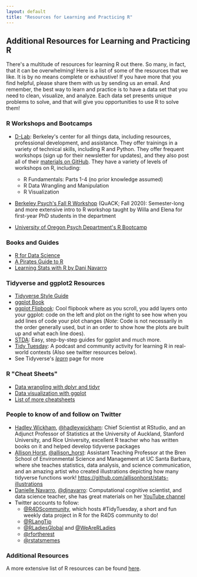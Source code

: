 ```yaml
---
layout: default
title: "Resources for Learning and Practicing R"
---
```


## Additional Resources for Learning and Practicing R

There's a multitude of resources for learning R out there. So many, in fact, that it can be overwhelming! Here is a list of some of the resources that we like. It is by no means complete or exhaustive! If you have more that you find helpful, please share them with us by sending us an email. And remember, the best way to learn and practice is to have a data set that you need to clean, visualize, and analyze. Each data set presents unique problems to solve, and that will give you opportunities to use R to solve them!


### R Workshops and Bootcamps
* [D-Lab](https://dlab.berkeley.edu/): Berkeley's center for all things data, including resources, professional development, and assistance. They offer trainings in a variety of technical skills, including R and Python. They offer frequent workshops (sign up for their newsletter for updates), and they also post all of their [materials on GitHub](https://github.com/dlab-berkeley). They have a variety of levels of workshops on R, including:
  * R Fundamentals: Parts 1-4 (no prior knowledge assumed)
  * R Data Wrangling and Manipulation
  * R Visualization

* [Berkeley Psych's Fall R Workshop](https://ucb-psychology-quack.github.io/UCB-Psych-QuACK.github.io/) (QuACK; Fall 2020): Semester-long and more extensive intro to R workshop taught by Willa and Elena for first-year PhD students in the department

* [University of Oregon Psych Department's R Bootcamp](https://uopsych-r-bootcamp-2020.netlify.app/)


### Books and Guides
* [R for Data Science](https://r4ds.had.co.nz/)
* [A Pirates Guide to R](https://bookdown.org/ndphillips/YaRrr/)
* [Learning Stats with R by Dani Navarro](https://learningstatisticswithr.com/)


### Tidyverse and ggplot2 Resources
* [Tidyverse Style Guide](https://style.tidyverse.org/)
* [ggplot Book](https://ggplot2-book.org/)
* [ggplot Flipbook](https://evamaerey.github.io/ggplot_flipbook/ggplot_flipbook_xaringan.html#1): Cool flipbook where as you scroll, you add layers onto your ggplot: code on the left and plot on the right to see how when you add lines of code your plot changes (*Note*: Code is not necessarily in the order generally used, but in an order to show how the plots are built up and what each line does).
* [STDA](http://www.sthda.com/english/wiki/ggplot2-essentials): Easy, step-by-step guides for ggplot and much more. 
* [Tidy Tuesday](https://www.tidytuesday.com/): A podcast and community activity for learning R in real-world contexts (Also see twitter resources below). 
* See Tidyverse's [*learn*](https://www.tidyverse.org/learn/) page for more

### R "Cheat Sheets"
* [Data wrangling with dplyr and tidyr](https://rstudio.com/wp-content/uploads/2015/02/data-wrangling-cheatsheet.pdf)
* [Data visualization with ggplot](https://github.com/rstudio/cheatsheets/blob/master/data-visualization-2.1.pdf)
* [List of more cheatsheets](https://www.rstudio.com/resources/cheatsheets/)


### People to know of and follow on Twitter
* [Hadley Wickham](http://hadley.nz/), [@hadleywickham](https://twitter.com/hadleywickham): Chief Scientist at RStudio, and an Adjunct Professor of Statistics at the University of Auckland, Stanford University, and Rice University, excellent R teacher who has written books on it and helped develop tidyverse packages
* [Allison Horst](https://www.allisonhorst.com/), [@allison_horst](https://twitter.com/allison_horst): Assistant Teaching Professor at the Bren School of Environmental Science and Management at UC Santa Barbara, where she teaches statistics, data analysis, and science communication, and an amazing artist who created illustrations depicting how many tidyverse functions work! https://github.com/allisonhorst/stats-illustrations
* [Danielle Navarro](https://djnavarro.net/), [@djnavarro](https://twitter.com/djnavarro): Computational cognitive scientist, and data science teacher, she has great materials on her [YouTube channel](https://www.youtube.com/c/DanielleNavarro77)
* Twitter accounts  to follow:
  * [@R4DScommunity](https://twitter.com/R4DScommunity), which hosts #TidyTuesday, a short and fun weekly data project in R for the R4DS community to do!
  * [@RLangTip](https://twitter.com/RLangTip)
  * [@RLadiesGlobal](https://twitter.com/RLadiesGlobal) and [@WeAreRLadies](https://twitter.com/WeAreRLadies)
  * [@rfortherest](https://twitter.com/rfortherest)
  * [@rstatsmemes](https://twitter.com/rstatsmemes)




### Additional Resources
A more extensive list of R resources can be found [here](https://docs.google.com/document/d/13zJIeqX8WSoVI-aQi5CgD82-EtWtBTgDthMnW_eFtbs/mobilebasic?urp=gmail_link&gxids=7628#heading=h.es9em07whllv).
